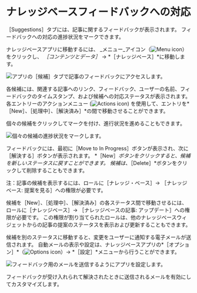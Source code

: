 # ナレッジベースフィードバックへの対応

［Suggestions］タブには、記事に関するフィードバックが表示されます。 フィードバックへの対応の進捗状況をマークできます。

ナレッジベースアプリに移動するには、 _メニュー_アイコン（![Menu icon](../../images/icon-menu.png)）をクリックし、 *［コンテンツとデータ］* &rarr; *［ナレッジベース］*に移動します。

![アプリの［候補］タブで記事のフィードバックにアクセスします。](./responding-to-knowledge-base-feedback/images/01.png)

各候補には、関連する記事へのリンク、フィードバック、ユーザーの名前、フィードバックのタイムスタンプ、および候補への対応ステータスが表示されます。 各エントリーのアクションメニュー (![Actions icon](../../images/icon-actions.png)) を使用して、エントリを*［New］*、*［処理中］*、*［解決済み］*の間で移動させることができます。

個々の候補をクリックしてマークを付け、進行状況を進めることもできます。

![個々の候補の進捗状況をマークします。](./responding-to-knowledge-base-feedback/images/02.png)

フィードバックには、最初に［Move to In Progress］ボタンが表示され、次に［解決する］ボタンが表示されます。 *［New］*ボタンをクリックすると、候補を新しいステータスに戻すことができます。 候補は、*［Delete］*ボタンをクリックして削除することもできます。

注：記事の候補を表示するには、ロールに［ナレッジ・ベース］&rarr; ［ナレッジベース: 提案を見る］への権限が必要です。

候補を［New］、［処理中］、［解決済み］の各ステータス間で移動させるには、ロールに［ナレッジベース］&rarr; ［ナレッジベースの記事: アップデート］への権限が必要です。 この権限が割り当てられたロールは、他のナレッジベースウィジェットからの記事の提案のステータスを表示および更新することもできます。

候補を別のステータスに移動すると、変更をユーザーに通知する電子メールが送信されます。 自動メールの表示や設定は、ナレッジベースアプリの*［オプション］*（![Options icon](../../images/icon-options.png)）→ *［設定］*メニューから行うことができます。

![フィードバック用のメールを送信するようにアプリを設定します。](./responding-to-knowledge-base-feedback/images/03.png)

フィードバックが受け入れられて解決されたときに送信されるメールを有効にしてカスタマイズします。
